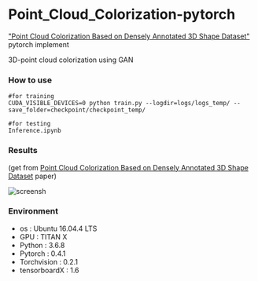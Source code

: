 # Point_Cloud_Colorization-pytorch
["Point Cloud Colorization Based on Densely Annotated 3D Shape Dataset"](https://arxiv.org/ftp/arxiv/papers/1810/1810.05396.pdf) pytorch implement

3D-point cloud colorization using GAN



### How to use

~~~
#for training
CUDA_VISIBLE_DEVICES=0 python train.py --logdir=logs/logs_temp/ --save_folder=checkpoint/checkpoint_temp/

#for testing
Inference.ipynb 
~~~

### Results
(get from [Point Cloud Colorization Based on Densely Annotated 3D Shape Dataset](https://arxiv.org/ftp/arxiv/papers/1810/1810.05396.pdf) paper)

![screensh](https://github.com/qjadud1994/Point_Cloud_Colorization-pytorch/blob/master/results.PNG)

### Environment

- os : Ubuntu 16.04.4 LTS
- GPU : TITAN X
- Python : 3.6.8
- Pytorch : 0.4.1
- Torchvision : 0.2.1
- tensorboardX : 1.6
